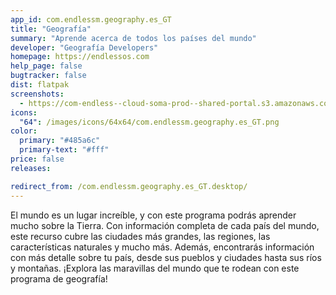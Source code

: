 ```yaml
---
app_id: com.endlessm.geography.es_GT
title: "Geografía"
summary: "Aprende acerca de todos los países del mundo"
developer: "Geografía Developers"
homepage: https://endlessos.com
help_page: false
bugtracker: false
dist: flatpak
screenshots:
  - https://com-endless--cloud-soma-prod--shared-portal.s3.amazonaws.com/apps.265.screenshots.43d3e720-9db4-4ae3-8cf3-7361bf20755b_201810231901291616.png
icons:
  "64": /images/icons/64x64/com.endlessm.geography.es_GT.png
color:
  primary: "#485a6c"
  primary-text: "#fff"
price: false
releases:

redirect_from: /com.endlessm.geography.es_GT.desktop/
---
```


<p>El mundo es un lugar increíble, y con este programa podrás aprender mucho sobre la Tierra. Con información completa de cada país del mundo, este recurso cubre las ciudades más grandes, las regiones, las características naturales y mucho más. Además, encontrarás información con más detalle sobre tu país, desde sus pueblos y ciudades hasta sus ríos y montañas. ¡Explora las maravillas del mundo que te rodean con este programa de geografía!</p>